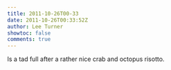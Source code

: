 ```yaml
---
title: 2011-10-26T00-33
date: 2011-10-26T00:33:52Z
author: Lee Turner
showtoc: false
comments: true
---
```


Is a tad full after a rather nice crab and octopus risotto.

